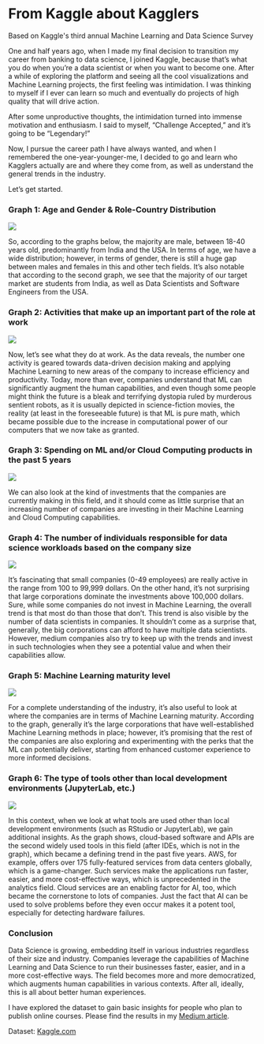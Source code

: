 # From Kaggle about Kagglers
Based on Kaggle's third annual Machine Learning and Data Science Survey</br>

One and half years ago, when I made my final decision to transition my career from banking to data science, I joined Kaggle, because that’s what you do when you’re a data scientist or when you want to become one. After a while of exploring the platform and seeing all the cool visualizations and Machine Learning projects, the first feeling was intimidation. I was thinking to myself if I ever can learn so much and eventually do projects of high quality that will drive action.</br>

After some unproductive thoughts, the intimidation turned into immense motivation and enthusiasm. I said to myself, “Challenge Accepted,” and it’s going to be “Legendary!”</br>

Now, I pursue the career path I have always wanted, and when I remembered the one-year-younger-me, I decided to go and learn who Kagglers actually are and where they come from, as well as understand the general trends in the industry.</br>

Let’s get started. 

### Graph 1: Age and Gender & Role-Country Distribution</br>
![](https://github.com/tmargary/kaggle_ml_ds_survey_2019/blob/master/graphs/1.png)

So, according to the graphs below, the majority are male, between 18-40 years old, predominantly from India and the USA. In terms of age, we have a wide distribution; however, in terms of gender, there is still a huge gap between males and females in this and other tech fields. It’s also notable that according to the second graph, we see that the majority of our target market are students from India, as well as Data Scientists and Software Engineers from the USA.</br>

### Graph 2: Activities that make up an important part of the role at work</br>
![](https://github.com/tmargary/kaggle_ml_ds_survey_2019/blob/master/graphs/2.png)

Now, let’s see what they do at work. As the data reveals, the number one activity is geared towards data-driven decision making and applying Machine Learning to new areas of the company to increase efficiency and productivity. Today, more than ever, companies understand that ML can significantly augment the human capabilities, and even though some people might think the future is a bleak and terrifying dystopia ruled by murderous sentient robots, as it is usually depicted in science-fiction movies, the reality (at least in the foreseeable future) is that ML is pure math, which became possible due to the increase in computational power of our computers that we now take as granted. </br>

### Graph 3: Spending on ML and/or Cloud Computing products in the past 5 years</br>
![](https://github.com/tmargary/kaggle_ml_ds_survey_2019/blob/master/graphs/3.png)

We can also look at the kind of investments that the companies are currently making in this field, and it should come as little surprise that an increasing number of companies are investing in their Machine Learning and Cloud Computing capabilities. </br> 

### Graph 4: The number of individuals responsible for data science workloads based on the company size</br>
![](https://github.com/tmargary/kaggle_ml_ds_survey_2019/blob/master/graphs/4.png)

It’s fascinating that small companies (0-49 employees) are really active in the range from 100 to 99,999 dollars. On the other hand, it’s not surprising that large corporations dominate the investments above 100,000 dollars. Sure, while some companies do not invest in Machine Learning, the overall trend is that most do than those that don’t.
This trend is also visible by the number of data scientists in companies. It shouldn’t come as a surprise that, generally, the big corporations can afford to have multiple data scientists. However, medium companies also try to keep up with the trends and invest in such technologies when they see a potential value and when their capabilities allow.

### Graph 5: Machine Learning maturity level</br>
![](https://github.com/tmargary/kaggle_ml_ds_survey_2019/blob/master/graphs/5.png)

For a complete understanding of the industry, it’s also useful to look at where the companies are in terms of Machine Learning maturity. According to the graph, generally it’s the large corporations that have well-established Machine Learning methods in place; however, it’s promising that the rest of the companies are also exploring and experimenting with the perks that the ML can potentially deliver, starting from enhanced customer experience to more informed decisions.</br>

### Graph 6: The type of tools other than local development environments (JupyterLab, etc.)</br>
![](https://github.com/tmargary/kaggle_ml_ds_survey_2019/blob/master/graphs/6.png)

In this context, when we look at what tools are used other than local development environments (such as RStudio or JupyterLab), we gain additional insights. As the graph shows, cloud-based software and APIs are the second widely used tools in this field (after IDEs, which is not in the graph), which became a defining trend in the past five years. AWS, for example, offers over 175 fully-featured services from data centers globally, which is a game-changer. Such services make the applications run faster, easier, and more cost-effective ways, which is unprecedented in the analytics field. Cloud services are an enabling factor for AI, too, which became the cornerstone to lots of companies. Just the fact that AI can be used to solve problems before they even occur makes it a potent tool, especially for detecting hardware failures. </br>

### Conclusion</br>

Data Science is growing, embedding itself in various industries regardless of their size and industry. Companies leverage the capabilities of Machine Learning and Data Science to run their businesses faster, easier, and in a more cost-effective ways. The field becomes more and more democratized, which augments human capabilities in various contexts. After all, ideally, this is all about better human experiences. </br>

I have explored the dataset to gain basic insights for people who plan to publish online courses. Please find the results in my [Medium article](https://medium.com/@tigranmargarian/if-you-want-to-create-your-own-online-course-here-is-something-you-should-consider-98af4261996c).

Dataset: [Kaggle.com](https://www.kaggle.com/c/kaggle-survey-2019)
